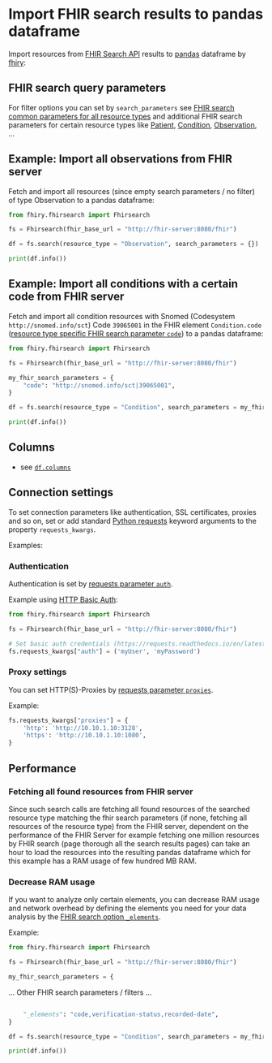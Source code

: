 # Import FHIR search results to pandas dataframe

Import resources from [FHIR Search API](https://www.hl7.org/fhir/search.html) results to [pandas](https://pandas.pydata.org/docs/user_guide/index.html) dataframe by [fhiry](README.md):

## FHIR search query parameters

For filter options you can set by `search_parameters` see [FHIR search common parameters for all resource types](https://www.hl7.org/fhir/search.html#standard) and additional FHIR search parameters for certain resource types like [Patient](https://www.hl7.org/fhir/patient.html#search), [Condition](https://www.hl7.org/fhir/condition.html#search), [Observation](https://www.hl7.org/fhir/observation.html#search), ...

## Example: Import all observations from FHIR server

Fetch and import all resources (since empty search parameters / no filter) of type Observation to a pandas dataframe:

```python
from fhiry.fhirsearch import Fhirsearch

fs = Fhirsearch(fhir_base_url = "http://fhir-server:8080/fhir")

df = fs.search(resource_type = "Observation", search_parameters = {})

print(df.info())
```

## Example: Import all conditions with a certain code from FHIR server

Fetch and import all condition resources with Snomed (Codesystem `http://snomed.info/sct`) Code `39065001` in the FHIR element `Condition.code` ([resource type specific FHIR search parameter `code`](https://www.hl7.org/fhir/condition.html#search)) to a pandas dataframe:

```python
from fhiry.fhirsearch import Fhirsearch

fs = Fhirsearch(fhir_base_url = "http://fhir-server:8080/fhir")

my_fhir_search_parameters = {
    "code": "http://snomed.info/sct|39065001",
}

df = fs.search(resource_type = "Condition", search_parameters = my_fhir_search_parameters)

print(df.info())
```

## Columns
* see [`df.columns`](README.md#columns)

## Connection settings

To set connection parameters like authentication, SSL certificates, proxies and so on, set or add standard [Python requests](https://requests.readthedocs.io/en/latest/) keyword arguments to the property `requests_kwargs`.

Examples:

### Authentication

Authentication is set by [requests parameter `auth`](https://requests.readthedocs.io/en/latest/user/authentication/).

Example using [HTTP Basic Auth](https://requests.readthedocs.io/en/latest/user/authentication/#basic-authentication):

```python
from fhiry.fhirsearch import Fhirsearch

fs = Fhirsearch(fhir_base_url = "http://fhir-server:8080/fhir")

# Set basic auth credentials (https://requests.readthedocs.io/en/latest/user/authentication/#basic-authentication)
fs.requests_kwargs["auth"] = ('myUser', 'myPassword')
```

### Proxy settings

You can set HTTP(S)-Proxies by [requests parameter `proxies`](https://requests.readthedocs.io/en/latest/user/advanced/#proxies).

Example:

```python
fs.requests_kwargs["proxies"] = {
    'http': 'http://10.10.1.10:3128',
    'https': 'http://10.10.1.10:1080',
}
```

## Performance

### Fetching all found resources from FHIR server

Since such search calls are fetching all found resources of the searched resource type matching the fhir search parameters (if none, fetching all resources of the resource type) from the FHIR server, dependent on the performance of the FHIR Server for example fetching one million resources by FHIR search (page thorough all the search results pages) can take an hour to load the resources into the resulting pandas dataframe which for this example has a RAM usage of few hundred MB RAM.

### Decrease RAM usage

If you want to analyze only certain elements, you can decrease RAM usage and network overhead by defining the elements you need for your data analysis by the [FHIR search option `_elements`](https://www.hl7.org/fhir/search.html#elements).

Example:

```python
from fhiry.fhirsearch import Fhirsearch

fs = Fhirsearch(fhir_base_url = "http://fhir-server:8080/fhir")

my_fhir_search_parameters = {
```
... Other FHIR search parameters / filters ...

```python

    "_elements": "code,verification-status,recorded-date",
}

df = fs.search(resource_type = "Condition", search_parameters = my_fhir_search_parameters)

print(df.info())
```
